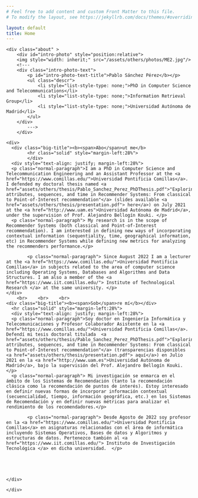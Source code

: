 ```yaml
---
# Feel free to add content and custom Front Matter to this file.
# To modify the layout, see https://jekyllrb.com/docs/themes/#overriding-theme-defaults

layout: default
title: Home
---
```


<div class="publications-div">

	<div class="about" >
		<div id="intro-photo" style="position:relative">
		<img style="width: inherit;" src="/assets/others/photos/ME2.jpg"/>
        <!---
		<div class="intro-photo-text">
			<p id="intro-photo-text-title">Pablo Sánchez Pérez</b></p>
			<ul class="descr">
				<li style="list-style-type: none;">PhD in Computer Science and Telecommunications</li>
				<li style="list-style-type: none;">Information Retrieval Group</li>
				<li style="list-style-type: none;">Universidad Autónoma de Madrid</li>
			</ul>
		</div>
            --->
		</div>

    <div>
      <div class="big-title"><b><span>Abo</span>ut me</b>
			<hr class="solid" style="margin-left:28%">
			</div>
      <div style="text-align: justify; margin-left:28%">
      <p class="normal-paragraph">I am a PhD in Computer Science and Telecommunication Engineering and an Assistant Professor at the <a href="https://www.comillas.edu/">Universidad Pontificia Comillas</a>. I defended my doctoral thesis named <a href="assets/others/thesis/Pablo_Sanchez_Perez_PhDThesis.pdf">"Exploring attributes, sequences, and time in Recommender Systems: From classical to Point-of-Interest recommendation"</a> (slides available <a href="assets/others/thesis/presentation.pdf"> here</a>) on July 2021 at the <a href="http://www.uam.es">Universidad Autónoma de Madrid</a>, under the supervision of Prof. Alejandro Bellogín Kouki. </p>
      <p class="normal-paragraph"> My research is in the scope of Recommender Systems (both classical and Point-of-Interest recommendation). I am interested in defining new ways of incorporating contextual information (sequentiality, time, geographical information, etc) in Recommender Systems while defining new metrics for analyzing the recommenders performance.</p>

			<p class="normal-paragraph"> Since August 2022 I am a lecturer at the <a href="https://www.comillas.edu/">Universidad Pontificia Comillas</a> in subjects related to the area of computer science including Operating Systems, Databases and Algorithms and Data Structures. I am also a member of the <a href="https://www.iit.comillas.edu/"> Institute of Technological Research </a> at the same university. </p>
    </div>
        <br>    <br>    <br>
    <div class="big-title"><b><span>Sob</span>re mí</b></div>
      <hr class="solid" style="margin-left:28%">
      <div style="text-align: justify; margin-left:28%">
      <p class="normal-paragraph">Soy doctor en Ingeniería Informática y Telecomunicaciones y Profesor Colaborador Asistente en la <a href="https://www.comillas.edu/">Universidad Pontificia Comillas</a>. Defendí mi tesis doctoral titulada  <a href="assets/others/thesis/Pablo_Sanchez_Perez_PhDThesis.pdf">"Exploring attributes, sequences, and time in Recommender Systems: From classical to Point-of-Interest recommendation"</a> (transparencias disponibles <a href="assets/others/thesis/presentation.pdf"> aquí</a>) en Julio 2021 en la <a href="http://www.uam.es">Universidad Autónoma de Madrid</a>, bajo la supervisión del Prof. Alejandro Bellogín Kouki.</p>
      <p class="normal-paragraph"> Mi investigación se enmarca en el ámbito de los Sistemas de Recomendación (tanto la recomendación clásica como la recomendación de puntos de interés). Estoy interesado en definir nuevas formas de incorporar información contextual (secuencialidad, tiempo, información geográfica, etc.) en los Sistemas de Recomendación y en definir nuevas métricas para analizar el rendimiento de los recomendadores.</p>

			<p class="normal-paragraph"> Desde Agosto de 2022 soy profesor en la <a href="https://www.comillas.edu/">Universidad Pontificia Comillas</a> en asignaturas relacionadas con el área de informática incluyendo Sistemas Operativos, Bases de datos y Algoritmos y estructuras de datos. Pertenezco también al <a href="https://www.iit.comillas.edu/"> Instituto de Investigación Tecnológica </a> en dicha universidad.  </p>





    </div>

    </div>





</div>
